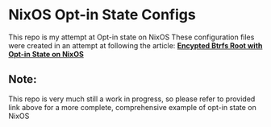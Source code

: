 # NixOS Opt-in State Configs

This repo is my attempt at Opt-in state on NixOS
 These configuration files were created in an attempt at following the article: **[Encypted Btrfs Root with Opt-in State on NixOS](https://mt-caret.github.io/blog/posts/2020-06-29-optin-state.html)**

## Note:
This repo is very much still a work in progress, so please refer to provided link above for a more complete, comprehensive example of opt-in state on NixOS
